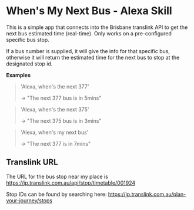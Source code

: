 # When's My Next Bus - Alexa Skill

This is a simple app that connects into the Brisbane translink API to get the next bus estimated time (real-time). Only works on a pre-configured specific bus stop.

If a bus number is supplied, it will give the info for that specific bus, otherwise it will return the estimated time for the next bus to stop at the designated stop id.

**Examples**

> 'Alexa, when's the next 377'
> 
> -> "The next 377 bus is in 5mins"

> 'Alexa, when's the next 375'
>
> -> "The next 375 bus is in 3mins"

> 'Alexa, when's my next bus'
>
> -> "The next 377 is in 7mins"

## Translink URL

The URL for the bus stop near my place is https://jp.translink.com.au/api/stop/timetable/001924

Stop IDs can be found by searching here: https://jp.translink.com.au/plan-your-journey/stops
